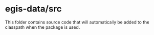 # egis-data/src

This folder contains source code that will automatically be added to the classpath when
the package is used.
